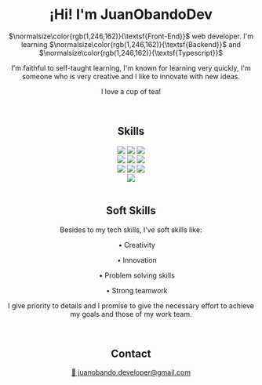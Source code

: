<h1 align="center">¡Hi! I'm JuanObandoDev</h1>
<p align="center">$\normalsize\color{rgb(1,246,162)}{\textsf{Front-End}}$ web developer. I'm learning $\normalsize\color{rgb(1,246,162)}{\textsf{Backend}}$ and $\normalsize\color{rgb(1,246,162)}{\textsf{Typescript}}$</p>
<p align="center">I'm faithful to self-taught learning, I'm known for learning very quickly, I'm someone who is very creative and I like to innovate with new ideas.</p>
<p align="center">I love a cup of tea!</p>
<br>
<h2 align="center">Skills</h2>
<div align="center">
    <img src="https://img.shields.io/badge/-FEFF01?logo=javascript&logoColor=000&style=for-the-badge" />
    <img src="https://img.shields.io/badge/-EC6231?logo=html5&logoColor=FFF&style=for-the-badge" />
    <img src="https://img.shields.io/badge/-264de4?logo=css3&logoColor=FFF&style=for-the-badge" />
    <br>
    <img src="https://img.shields.io/badge/-474A8A?logo=php&logoColor=FFF&style=for-the-badge" />
    <img src="https://img.shields.io/badge/-00758F?logo=mysql&logoColor=fff&style=for-the-badge" />
    <img src="https://img.shields.io/badge/-0064a5?logo=postgresql&logoColor=FFF&style=for-the-badge" />
    <br>
    <img src="https://img.shields.io/badge/-FFD43B?logo=python&logoColor=646464&style=for-the-badge" />    
    <img src="https://img.shields.io/badge/-589636?logo=mongodb&logoColor=FFF&style=for-the-badge" />  
    <img src="https://img.shields.io/badge/-29beb0?logo=go&logoColor=FFF&style=for-the-badge" />
    <br>
    <img src="https://img.shields.io/badge/-61dbfb?logo=react&logoColor=000&style=for-the-badge" />
</div>
<br>
<h2 align="center">Soft Skills</h2>
<p align="center">Besides to my tech skills, I've soft skills like:
    <ul align="center">
        <p>• Creativity</p>
        <p>• Innovation</p>
        <p>• Problem solving skills</p>
        <p>• Strong teamwork</p>
    </ul>
</p>
<p align="center">I give priority to details and I promise to give the necessary effort to achieve my goals and those of my work team.</p>
<br>
<h2 align="center">Contact</h2>
<div align="center">
    <a href="mailto:juanobando.developer@gmail.com"><p>📧 juanobando.developer@gmail.com</p></a>
</div>
